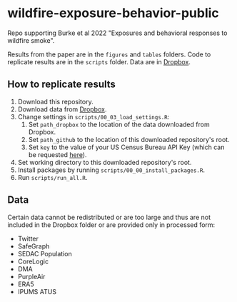 # wildfire-exposure-behavior-public
Repo supporting Burke et al 2022 "Exposures and behavioral responses to wildfire smoke".

Results from the paper are in the `figures` and `tables` folders. Code to replicate results are in the `scripts` folder. Data are in [Dropbox](https://www.dropbox.com/sh/1q6ed2wu23wxv3m/AAC1iNXoisapYkyckFW8opKSa?dl=0).

## How to replicate results
1. Download this repository.
2. Download data from [Dropbox](https://www.dropbox.com/sh/1q6ed2wu23wxv3m/AAC1iNXoisapYkyckFW8opKSa?dl=0).
3. Change settings in `scripts/00_03_load_settings.R`:
    1. Set `path_dropbox` to the location of the data downloaded from Dropbox.
    2. Set `path_github` to the location of this downloaded repository's root.
    3. Set `key` to the value of your US Census Bureau API Key (which can be requested [here](https://api.census.gov/data/key_signup.html)).
4. Set working directory to this downloaded repository's root.
5. Install packages by running `scripts/00_00_install_packages.R`.
6. Run `scripts/run_all.R`.

## Data
Certain data cannot be redistributed or are too large and thus are not included in the Dropbox folder or are provided only in processed form:
* Twitter
* SafeGraph
* SEDAC Population
* CoreLogic
* DMA
* PurpleAir
* ERA5
* IPUMS ATUS
